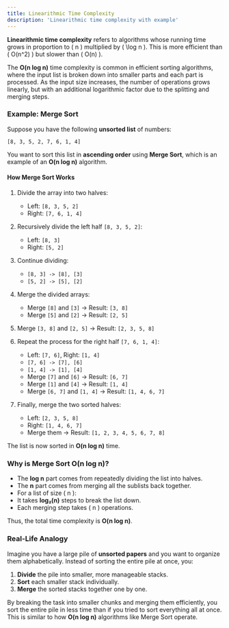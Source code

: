 ```yaml
---
title: Linearithmic Time Complexity
description: 'Linearithmic time complexity with example'
---
```


**Linearithmic time complexity** refers to algorithms whose running time grows in proportion to \( n \) multiplied by \( \log n \). This is more efficient than \( O(n^2) \) but slower than \( O(n) \).

The **O(n log n)** time complexity is common in efficient sorting algorithms, where the input list is broken down into smaller parts and each part is processed. As the input size increases, the number of operations grows linearly, but with an additional logarithmic factor due to the splitting and merging steps.

### Example: Merge Sort

Suppose you have the following **unsorted list** of numbers:

```
[8, 3, 5, 2, 7, 6, 1, 4]
```

You want to sort this list in **ascending order** using **Merge Sort**, which is an example of an **O(n log n)** algorithm.

#### How Merge Sort Works

1. Divide the array into two halves:
    - Left: `[8, 3, 5, 2]`
    - Right: `[7, 6, 1, 4]`

2. Recursively divide the left half `[8, 3, 5, 2]`:
    - Left: `[8, 3]`
    - Right: `[5, 2]`

3. Continue dividing:
    - `[8, 3] -> [8], [3]`
    - `[5, 2] -> [5], [2]`

4. Merge the divided arrays:
    - Merge `[8]` and `[3]` → Result: `[3, 8]`
    - Merge `[5]` and `[2]` → Result: `[2, 5]`

5. Merge `[3, 8]` and `[2, 5]` → Result: `[2, 3, 5, 8]`

6. Repeat the process for the right half `[7, 6, 1, 4]`:
    - Left: `[7, 6]`, Right: `[1, 4]`
    - `[7, 6] -> [7], [6]`
    - `[1, 4] -> [1], [4]`
    - Merge `[7]` and `[6]` → Result: `[6, 7]`
    - Merge `[1]` and `[4]` → Result: `[1, 4]`
    - Merge `[6, 7]` and `[1, 4]` → Result: `[1, 4, 6, 7]`

7. Finally, merge the two sorted halves:
    - Left: `[2, 3, 5, 8]`
    - Right: `[1, 4, 6, 7]`
    - Merge them → Result: `[1, 2, 3, 4, 5, 6, 7, 8]`

The list is now sorted in **O(n log n)** time.

### Why is Merge Sort O(n log n)?

- The **log n** part comes from repeatedly dividing the list into halves.
- The **n** part comes from merging all the sublists back together.
- For a list of size \( n \):
- It takes **log₂(n)** steps to break the list down.
- Each merging step takes \( n \) operations.

Thus, the total time complexity is **O(n log n)**.

### Real-Life Analogy

Imagine you have a large pile of **unsorted papers** and you want to organize them alphabetically. Instead of sorting the entire pile at once, you:

1. **Divide** the pile into smaller, more manageable stacks.
2. **Sort** each smaller stack individually.
3. **Merge** the sorted stacks together one by one.

By breaking the task into smaller chunks and merging them efficiently, you sort the entire pile in less time than if you tried to sort everything all at once. This is similar to how **O(n log n)** algorithms like Merge Sort operate.

